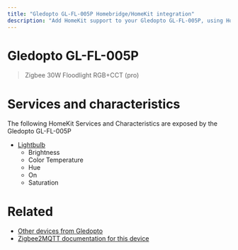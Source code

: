 ```yaml
---
title: "Gledopto GL-FL-005P Homebridge/HomeKit integration"
description: "Add HomeKit support to your Gledopto GL-FL-005P, using Homebridge, Zigbee2MQTT and homebridge-z2m."
---
```

<!---
This file has been GENERATED using src/docgen/docgen.ts
DO NOT EDIT THIS FILE MANUALLY!
-->
# Gledopto GL-FL-005P
> Zigbee 30W Floodlight RGB+CCT (pro)


# Services and characteristics
The following HomeKit Services and Characteristics are exposed by
the Gledopto GL-FL-005P

* [Lightbulb](../../light.md)
  * Brightness
  * Color Temperature
  * Hue
  * On
  * Saturation


# Related
* [Other devices from Gledopto](../index.md#gledopto)
* [Zigbee2MQTT documentation for this device](https://www.zigbee2mqtt.io/devices/GL-FL-005P.html)